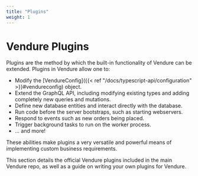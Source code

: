 ```yaml
---
title: "Plugins"
weight: 1
---
```


# Vendure Plugins

Plugins are the method by which the built-in functionality of Vendure can be extended. Plugins in Vendure allow one to:

* Modify the [VendureConfig]({{< ref "/docs/typescript-api/configuration" >}}#vendureconfig) object.
* Extend the GraphQL API, including modifying existing types and adding completely new queries and mutations.
* Define new database entities and interact directly with the database.
* Run code before the server bootstraps, such as starting webservers.
* Respond to events such as new orders being placed.
* Trigger background tasks to run on the worker process.
* ... and more!


These abilities make plugins a very versatile and powerful means of implementing custom business requirements.

This section details the official Vendure plugins included in the main Vendure repo, as well as a guide on writing your own plugins for Vendure.
